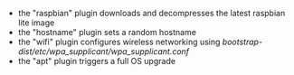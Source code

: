 
* the "raspbian" plugin downloads and decompresses the
  latest raspbian lite image
* the "hostname" plugin sets a random hostname
* the "wifi" plugin configures wireless networking using
  *bootstrap-dist/etc/wpa_supplicant/wpa_supplicant.conf*
* the "apt" plugin triggers a full OS upgrade
